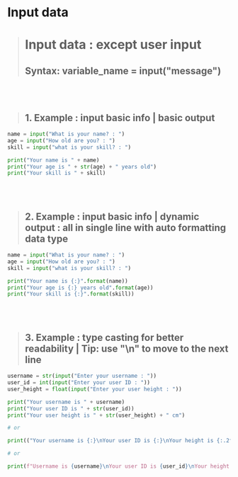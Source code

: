 # Input data

> # **Input data** : except user input <br>
> ## Syntax: variable_name = input("message")

<br><br>

> ## 1. Example : input basic info | basic output

```python
name = input("What is your name? : ")
age = input("How old are you? : ")
skill = input("what is your skill? : ")

print("Your name is " + name)
print("Your age is " + str(age) + " years old")
print("Your skill is " + skill)

```

<br><br>

> ## 2. Example : input basic info | dynamic output : all in single line with auto formatting data type

```python
name = input("What is your name? : ")
age = input("How old are you? : ")
skill = input("what is your skill? : ")

print("Your name is {:}".format(name))
print("Your age is {:} years old".format(age))
print("Your skill is {:}".format(skill))
```

<br><br>

> ## 3. Example : **type casting** for better readability | **Tip:** use "**\n**" to move to the next line

```python
username = str(input("Enter your username : "))
user_id = int(input("Enter your user ID : "))
user_height = float(input("Enter your user height : "))

print("Your username is " + username)
print("Your user ID is " + str(user_id))
print("Your user height is " + str(user_height) + " cm")

# or

print(("Your username is {:}\nYour user ID is {:}\nYour height is {:.2f} cm".format(username, user_id, user_height)))

# or

print(f"Username is {username}\nYour user ID is {user_id}\nYour height is {user_height} cm")
```